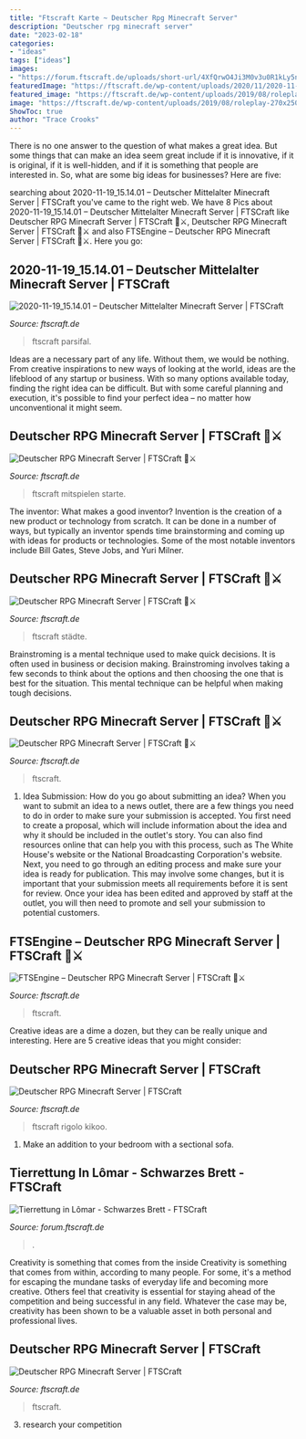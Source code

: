 ```yaml
---
title: "Ftscraft Karte ~ Deutscher Rpg Minecraft Server"
description: "Deutscher rpg minecraft server"
date: "2023-02-18"
categories:
- "ideas"
tags: ["ideas"]
images:
- "https://forum.ftscraft.de/uploads/short-url/4XfQrwO4Ji3M0v3u0R1kLy5nB21.jpeg?dl=1"
featuredImage: "https://ftscraft.de/wp-content/uploads/2020/11/2020-11-20_19.13.01-517x235.png"
featured_image: "https://ftscraft.de/wp-content/uploads/2019/08/roleplay-270x250.png"
image: "https://ftscraft.de/wp-content/uploads/2019/08/roleplay-270x250.png"
ShowToc: true
author: "Trace Crooks"
---
```



There is no one answer to the question of what makes a great idea. But some things that can make an idea seem great include if it is innovative, if it is original, if it is well-hidden, and if it is something that people are interested in.  So, what are some big ideas for businesses? Here are five: 

	

		
searching about 2020-11-19_15.14.01 – Deutscher Mittelalter Minecraft Server | FTSCraft you've came to the right web. We have 8 Pics about 2020-11-19_15.14.01 – Deutscher Mittelalter Minecraft Server | FTSCraft like Deutscher RPG Minecraft Server | FTSCraft 🏹⚔️, Deutscher RPG Minecraft Server | FTSCraft 🏹⚔️ and also FTSEngine – Deutscher RPG Minecraft Server | FTSCraft 🏹⚔️. Here you go:
		
    
## 2020-11-19_15.14.01 – Deutscher Mittelalter Minecraft Server | FTSCraft

<img loading=lazy src="https://ftscraft.de/wp-content/uploads/2020/11/2020-11-19_15.14.01-768x432.png" onerror="this.onerror=null;this.src='https://tse1.mm.bing.net/th?id=OIP.moACpP-JDGPbVQ11DfKCfwHaEK&amp;pid=15.1';" alt="2020-11-19_15.14.01 – Deutscher Mittelalter Minecraft Server | FTSCraft">

_Source: ftscraft.de_

>ftscraft parsifal. 

	

Ideas are a necessary part of any life. Without them, we would be nothing. From creative inspirations to new ways of looking at the world, ideas are the lifeblood of any startup or business. With so many options available today, finding the right idea can be difficult. But with some careful planning and execution, it's possible to find your perfect idea – no matter how unconventional it might seem.

    
## Deutscher RPG Minecraft Server | FTSCraft 🏹⚔️

<img loading=lazy src="https://ftscraft.de/wp-content/uploads/2020/11/2020-11-20_19.13.01-517x235.png" onerror="this.onerror=null;this.src='https://tse3.mm.bing.net/th?id=OIP.K35rmZUoPNwFZLZb7t68GAHaDX&amp;pid=15.1';" alt="Deutscher RPG Minecraft Server | FTSCraft 🏹⚔️">

_Source: ftscraft.de_

>ftscraft mitspielen starte. 

	

The inventor: What makes a good inventor?
Invention is the creation of a new product or technology from scratch. It can be done in a number of ways, but typically an inventor spends time brainstorming and coming up with ideas for products or technologies. Some of the most notable inventors include Bill Gates, Steve Jobs, and Yuri Milner.

    
## Deutscher RPG Minecraft Server | FTSCraft 🏹⚔️

<img loading=lazy src="https://ftscraft.de/wp-content/uploads/2020/11/2020-11-13_17.14.13-1024x576.png" onerror="this.onerror=null;this.src='https://tse2.mm.bing.net/th?id=OIP.kCvlcSrUmyq_jCdkZI5sMwHaEK&amp;pid=15.1';" alt="Deutscher RPG Minecraft Server | FTSCraft 🏹⚔️">

_Source: ftscraft.de_

>ftscraft städte. 

	

Brainstroming is a mental technique used to make quick decisions. It is often used in business or decision making. Brainstroming involves taking a few seconds to think about the options and then choosing the one that is best for the situation. This mental technique can be helpful when making tough decisions.

    
## Deutscher RPG Minecraft Server | FTSCraft 🏹⚔️

<img loading=lazy src="https://ftscraft.de/wp-content/uploads/2020/11/2020-11-13_17.14.13.png" onerror="this.onerror=null;this.src='https://tse1.mm.bing.net/th?id=OIP.znqgrZ8vVsO0lgZumw3OWwHaEK&amp;pid=15.1';" alt="Deutscher RPG Minecraft Server | FTSCraft 🏹⚔️">

_Source: ftscraft.de_

>ftscraft. 

	

1. Idea Submission: How do you go about submitting an idea?
When you want to submit an idea to a news outlet, there are a few things you need to do in order to make sure your submission is accepted. 
You first need to create a proposal, which will include information about the idea and why it should be included in the outlet's story. You can also find resources online that can help you with this process, such as The White House's website or the National Broadcasting Corporation's website. 
Next, you need to go through an editing process and make sure your idea is ready for publication. This may involve some changes, but it is important that your submission meets all requirements before it is sent for review. 
Once your idea has been edited and approved by staff at the outlet, you will then need to promote and sell your submission to potential customers.

    
## FTSEngine – Deutscher RPG Minecraft Server | FTSCraft 🏹⚔️

<img loading=lazy src="https://ftscraft.de/wp-content/uploads/2019/08/novaskin-minecraft-wallpaper-12-1110x624.jpeg" onerror="this.onerror=null;this.src='https://tse3.mm.bing.net/th?id=OIP.YbyaeW28S7Fs__ugE9G4mAHaEK&amp;pid=15.1';" alt="FTSEngine – Deutscher RPG Minecraft Server | FTSCraft 🏹⚔️">

_Source: ftscraft.de_

>ftscraft. 

	

Creative ideas are a dime a dozen, but they can be really unique and interesting. Here are 5 creative ideas that you might consider: 

    
## Deutscher RPG Minecraft Server | FTSCraft

<img loading=lazy src="https://ftscraft.de/wp-content/uploads/2019/08/novaskin-minecraft-wallpaper-13.jpeg" onerror="this.onerror=null;this.src='https://tse3.mm.bing.net/th?id=OIP.f-K4nEFDo--vL15zh_rdDAHaEK&amp;pid=15.1';" alt="Deutscher RPG Minecraft Server | FTSCraft">

_Source: ftscraft.de_

>ftscraft rigolo kikoo. 

	

1. Make an addition to your bedroom with a sectional sofa.

    
## Tierrettung In Lômar - Schwarzes Brett - FTSCraft

<img loading=lazy src="https://forum.ftscraft.de/uploads/short-url/4XfQrwO4Ji3M0v3u0R1kLy5nB21.jpeg?dl=1" onerror="this.onerror=null;this.src='https://tse2.mm.bing.net/th?id=OIP.OR8N2P7FdrUjDGRDLncnmgHaD7&amp;pid=15.1';" alt="Tierrettung in Lômar - Schwarzes Brett - FTSCraft">

_Source: forum.ftscraft.de_

>. 

	

Creativity is something that comes from the inside
Creativity is something that comes from within, according to many people. For some, it's a method for escaping the mundane tasks of everyday life and becoming more creative. Others feel that creativity is essential for staying ahead of the competition and being successful in any field. Whatever the case may be, creativity has been shown to be a valuable asset in both personal and professional lives.

    
## Deutscher RPG Minecraft Server | FTSCraft

<img loading=lazy src="https://ftscraft.de/wp-content/uploads/2019/08/roleplay-270x250.png" onerror="this.onerror=null;this.src='https://tse4.mm.bing.net/th?id=OIP.7ARfdKj6KlRhGtxxdcS2GQAAAA&amp;pid=15.1';" alt="Deutscher RPG Minecraft Server | FTSCraft">

_Source: ftscraft.de_

>ftscraft. 

	

3. research your competition 

